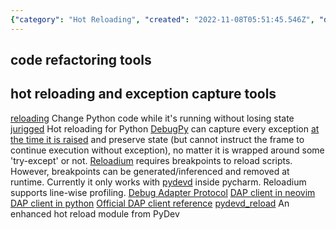 ```yaml
---
{"category": "Hot Reloading", "created": "2022-11-08T05:51:45.546Z", "date": "2022-11-08 05:51:45", "description": "This article discusses Hot Reloading and Exception Capture tools like reloading, jurigged, DebugPy, and Reloadium that assist Python developers in efficiently refactoring code by allowing them to quickly modify and test changes without requiring a program restart.", "modified": "2022-11-08T06:15:18.648Z", "tags": ["Hot Reloading", "Exception Capture", "Python Code Refactoring", "Reloading", "jurigged", "DebugPy", "Reloadium"], "title": "Hot Reloading, Exception Capture"}
---
```

## code refactoring tools
## hot reloading and exception capture tools
[reloading](https://github.com/julvo/reloading) Change Python code while it's running without losing state
[jurigged](https://github.com/breuleux/jurigged) Hot reloading for Python
[DebugPy](https://github.com/microsoft/debugpy) can capture every exception [at the time it is raised](https://github.com/microsoft/debugpy/blob/8157273a28b5d4d1ea49fe90eb51f9f1c19b80dc/src/debugpy/_vendored/pydevd/_pydevd_bundle/pydevd_frame.py) and preserve state (but cannot instruct the frame to continue execution without exception), no matter it is wrapped around some 'try-except' or not.
[Reloadium](https://github.com/reloadware/reloadium) requires breakpoints to reload scripts. However, breakpoints can be generated/inferenced and removed at runtime. Currently it only works with [pydevd](https://github.com/fabioz/PyDev.Debugger) inside pycharm. Reloadium supports line-wise profiling.
[Debug Adapter Protocol](https://microsoft.github.io/debug-adapter-protocol/specification)
[DAP client in neovim](https://github.com/mfussenegger/nvim-dap)
[DAP client in python](https://github.com/abhilashgupta/DAP-client/blob/master/Client_class.ipynb)
[Official DAP client reference](https://github.com/microsoft/debugpy/wiki/DAP-Client-reference)
[pydevd_reload](https://github.com/fyrestone/pydevd_reload) An enhanced hot reload module from PyDev